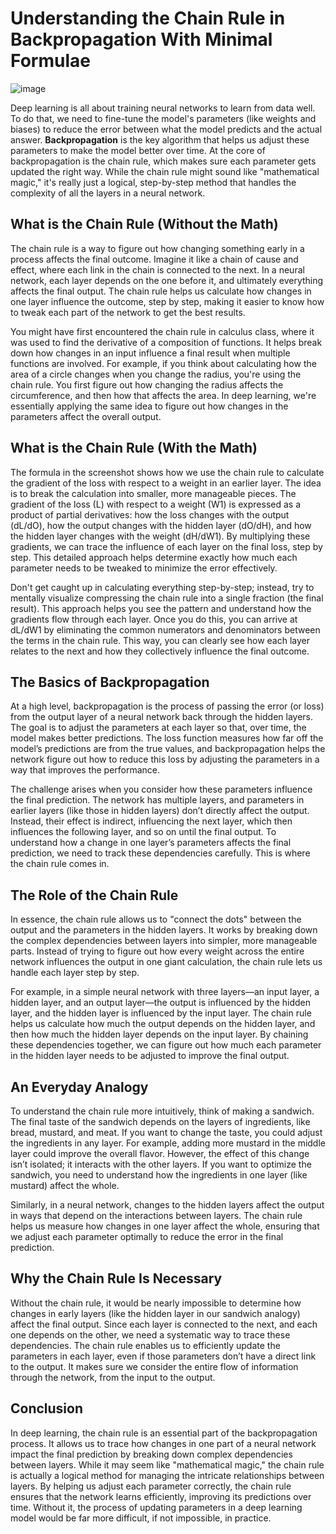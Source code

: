# Understanding the Chain Rule in Backpropagation With Minimal Formulae

![image](images/023-1.png)

Deep learning is all about training neural networks to learn from data well. To do that, we need to fine-tune the model's parameters (like weights and biases) to reduce the error between what the model predicts and the actual answer. **Backpropagation** is the key algorithm that helps us adjust these parameters to make the model better over time. At the core of backpropagation is the chain rule, which makes sure each parameter gets updated the right way. While the chain rule might sound like "mathematical magic," it's really just a logical, step-by-step method that handles the complexity of all the layers in a neural network.

## What is the Chain Rule (Without the Math)

The chain rule is a way to figure out how changing something early in a process affects the final outcome. Imagine it like a chain of cause and effect, where each link in the chain is connected to the next. In a neural network, each layer depends on the one before it, and ultimately everything affects the final output. The chain rule helps us calculate how changes in one layer influence the outcome, step by step, making it easier to know how to tweak each part of the network to get the best results.

You might have first encountered the chain rule in calculus class, where it was used to find the derivative of a composition of functions. It helps break down how changes in an input influence a final result when multiple functions are involved. For example, if you think about calculating how the area of a circle changes when you change the radius, you're using the chain rule. You first figure out how changing the radius affects the circumference, and then how that affects the area. In deep learning, we're essentially applying the same idea to figure out how changes in the parameters affect the overall output.

## What is the Chain Rule (With the Math)

The formula in the screenshot shows how we use the chain rule to calculate the gradient of the loss with respect to a weight in an earlier layer. The idea is to break the calculation into smaller, more manageable pieces. The gradient of the loss (L) with respect to a weight (W1) is expressed as a product of partial derivatives: how the loss changes with the output (dL/dO), how the output changes with the hidden layer (dO/dH), and how the hidden layer changes with the weight (dH/dW1). By multiplying these gradients, we can trace the influence of each layer on the final loss, step by step. This detailed approach helps determine exactly how much each parameter needs to be tweaked to minimize the error effectively.

Don't get caught up in calculating everything step-by-step; instead, try to mentally visualize compressing the chain rule into a single fraction (the final result). This approach helps you see the pattern and understand how the gradients flow through each layer. Once you do this, you can arrive at dL/dW1 by eliminating the common numerators and denominators between the terms in the chain rule. This way, you can clearly see how each layer relates to the next and how they collectively influence the final outcome.

## The Basics of Backpropagation

At a high level, backpropagation is the process of passing the error (or loss) from the output layer of a neural network back through the hidden layers. The goal is to adjust the parameters at each layer so that, over time, the model makes better predictions. The loss function measures how far off the model’s predictions are from the true values, and backpropagation helps the network figure out how to reduce this loss by adjusting the parameters in a way that improves the performance.

The challenge arises when you consider how these parameters influence the final prediction. The network has multiple layers, and parameters in earlier layers (like those in hidden layers) don’t directly affect the output. Instead, their effect is indirect, influencing the next layer, which then influences the following layer, and so on until the final output. To understand how a change in one layer’s parameters affects the final prediction, we need to track these dependencies carefully. This is where the chain rule comes in.

## The Role of the Chain Rule

In essence, the chain rule allows us to "connect the dots" between the output and the parameters in the hidden layers. It works by breaking down the complex dependencies between layers into simpler, more manageable parts. Instead of trying to figure out how every weight across the entire network influences the output in one giant calculation, the chain rule lets us handle each layer step by step.

For example, in a simple neural network with three layers—an input layer, a hidden layer, and an output layer—the output is influenced by the hidden layer, and the hidden layer is influenced by the input layer. The chain rule helps us calculate how much the output depends on the hidden layer, and then how much the hidden layer depends on the input layer. By chaining these dependencies together, we can figure out how much each parameter in the hidden layer needs to be adjusted to improve the final output.

## An Everyday Analogy

To understand the chain rule more intuitively, think of making a sandwich. The final taste of the sandwich depends on the layers of ingredients, like bread, mustard, and meat. If you want to change the taste, you could adjust the ingredients in any layer. For example, adding more mustard in the middle layer could improve the overall flavor. However, the effect of this change isn’t isolated; it interacts with the other layers. If you want to optimize the sandwich, you need to understand how the ingredients in one layer (like mustard) affect the whole.

Similarly, in a neural network, changes to the hidden layers affect the output in ways that depend on the interactions between layers. The chain rule helps us measure how changes in one layer affect the whole, ensuring that we adjust each parameter optimally to reduce the error in the final prediction.

## Why the Chain Rule Is Necessary

Without the chain rule, it would be nearly impossible to determine how changes in early layers (like the hidden layer in our sandwich analogy) affect the final output. Since each layer is connected to the next, and each one depends on the other, we need a systematic way to trace these dependencies. The chain rule enables us to efficiently update the parameters in each layer, even if those parameters don’t have a direct link to the output. It makes sure we consider the entire flow of information through the network, from the input to the output.

## Conclusion

In deep learning, the chain rule is an essential part of the backpropagation process. It allows us to trace how changes in one part of a neural network impact the final prediction by breaking down complex dependencies between layers. While it may seem like "mathematical magic," the chain rule is actually a logical method for managing the intricate relationships between layers. By helping us adjust each parameter correctly, the chain rule ensures that the network learns efficiently, improving its predictions over time. Without it, the process of updating parameters in a deep learning model would be far more difficult, if not impossible, in practice.

